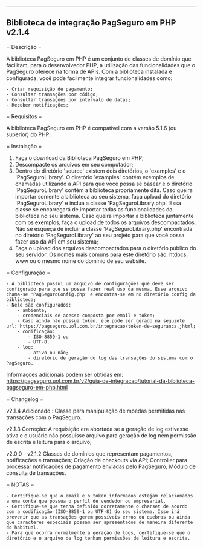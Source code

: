---------------------------------------------
Biblioteca de integração PagSeguro em PHP
v2.1.4
---------------------------------------------


= Descrição =

A biblioteca PagSeguro em PHP é um conjunto de classes de domínio que facilitam, para o desenvolvedor PHP, a utilização das funcionalidades que o PagSeguro oferece na forma de APIs. Com a biblioteca instalada e configurada, você pode facilmente integrar funcionalidades como:

	- Criar requisição de pagamento;
	- Consultar transações por código;
	- Consultar transações por intervalo de datas;
	- Receber notificações;


= Requisitos =

A biblioteca PagSeguro em PHP é compatível com a versão 5.1.6 (ou superior) do PHP.


= Instalação =


1. Faça o download da Biblioteca PagSeguro em PHP;
2. Descompacte os arquivos em seu computador;
3. Dentro do diretório 'source' existem dois diretórios, o 'examples' e o 'PagSeguroLibrary'. O diretório 'examples' contém exemplos de chamadas utilizando a API para que você possa se basear e o diretório 'PagSeguroLibrary' contém a biblioteca propriamente dita. Caso queira importar somente a biblioteca ao seu sistema, faça upload do diretório 'PagSeguroLibrary' e inclua a classe 'PagSeguroLibrary.php'. Essa classe se encarregará de importar todas as funcionalidades da biblioteca no seu sistema. Caso queira importar a biblioteca juntamente com os exemplos, faça o upload de todos os arquivos descompactados. Não se esqueça de incluir a classe 'PagSeguroLibrary.php' encontrada no diretório 'PagSeguroLibrary' ao seu projeto para que você possa fazer uso da API em seu sistema;
4. Faça o upload dos arquivos descompactados para o diretório público do seu servidor. Os nomes mais comuns para este diretório são: htdocs, www ou o mesmo nome do domínio de seu website.


= Configuração =

	- A biblioteca possui um arquivo de configurações que deve ser configurado para que se possa fazer real uso da mesma. Esse arquivo chama-se 'PagSeguroConfig.php' e encontra-se em no diretório config da biblioteca;
	- Nele são configurados:
		- ambiente;
		- credenciais de acesso composta por email e token;
		- Caso ainda não possua token, ele pode ser gerado na seguinte url: https://pagseguro.uol.com.br/integracao/token-de-seguranca.jhtml;
		- codificação:
			- ISO-8859-1 ou
			- UTF-8.
		- log:
			- ativo ou não;
			- diretório de geração do log das transações do sistema com o PagSeguro.

Informações adicionais podem ser obtidas em: https://pagseguro.uol.com.br/v2/guia-de-integracao/tutorial-da-biblioteca-pagseguro-em-php.html


= Changelog =

v2.1.4
Adicionado : Classe para manipulação de moedas permitidas nas transações com o PagSeguro.

v2.1.3
Correção: A requisição era abortada se a geração de log estivesse ativa e o usuário não possuisse arquivo para geração de log nem permissão de escrita e leitura para o arquivo;

v2.0.0 - v2.1.2
Classes de domínios que representam pagamentos, notificações e transações;
Criação de checkouts via API;
Controller para processar notificações de pagamento enviadas pelo PagSeguro;
Módulo de consulta de transações.


= NOTAS =

	- Certifique-se que o email e o token informados estejam relacionados a uma conta que possua o perfil de vendedor ou empresarial.
	- Certifique-se que tenha definido corretamente o charset de acordo com a codificação (ISO-8859-1 ou UTF-8) do seu sistema. Isso irá prevenir que as transações gerem possíveis erros ou quebras ou ainda que caracteres especiais possam ser apresentados de maneira diferente do habitual.
	- Para que ocorra normalmente a geração de logs, certifique-se que o diretório e o arquivo de log tenham permissões de leitura e escrita.

